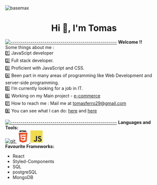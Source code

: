 
<img align ="center" src="https://www.todofondos.net/wp-content/uploads/hq-todofondos-4KparaPC24.jpg" alt="basemax">
<h1 align="center">Hi 👋, I'm Tomas</h1>


[![-----------------------------------------------------](
https://raw.githubusercontent.com/andreasbm/readme/master/assets/lines/aqua.png)](https://github.com/BaseMax?tab=repositories)
<b>Welcome !! </b><br/>
Some things about me :<br/>
:one: JavaScipt developer<br/>
:two: Full stack developer.<br/>
:three: Proficient with JavaScript and CSS.<br/> 
:four: Been part in many areas of programming like Web Development and server-side programming.<br/>
:five: I’m currently looking for a job in IT. <br/> 
:six: Working on my Main project - <a href="https://github.com/tomasferro29/pf-front">e-commerce</a><br/>
:seven: How to reach me : Mail me at tomasferro29@gmail.com<br/>
:eight: You can see what I can do: <a href="https://ecomerce-admin.vercel.app/">here</a> and <a href="https://pf-front-phi.vercel.app/">here</a><br/> 



[![-----------------------------------------------------](
https://raw.githubusercontent.com/andreasbm/readme/master/assets/lines/aqua.png)](https://github.com/BaseMax?tab=repositories)
<b>Languages and Tools:</b><br/>
<a href="https://git-scm.com/" target="_blank"> <img src="https://www.vectorlogo.zone/logos/git-scm/git-scm-icon.svg" alt="git" width="40" height="40"/> </a> <a href="https://www.w3.org/html/" target="_blank"> <img src="https://raw.githubusercontent.com/devicons/devicon/master/icons/html5/html5-original-wordmark.svg" alt="html5" width="40" height="40"/> </a> <a href="https://developer.mozilla.org/en-US/docs/Web/JavaScript" target="_blank"> <img src="https://raw.githubusercontent.com/devicons/devicon/master/icons/javascript/javascript-original.svg" alt="javascript" width="40" height="40"/> </a>
<br>
<b>Favourite Frameworks:</b><br/>
<ul>
  <li>React</li>
  <li>Styled-Components</li>
  <li>SQL</li>
  <li>postgreSQL</li>
  <li>MongoDB</li>
</ul>
<!--
**tomasferro29/tomasferro29** is a ✨ _special_ ✨ repository because its `README.md` (this file) appears on your GitHub profile.

Here are some ideas to get you started:

- 🔭 I’m currently working on ...
- 🌱 I’m currently learning ...
- 👯 I’m looking to collaborate on ...
- 🤔 I’m looking for help with ...
- 💬 Ask me about ...
- 📫 How to reach me: ...
- 😄 Pronouns: ...
- ⚡ Fun fact: ...
-->
